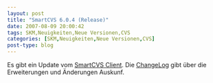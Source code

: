 ```yaml
---
layout: post
title: "SmartCVS 6.0.4 (Release)"
date: 2007-08-09 20:00:42
tags: SKM,Neuigkeiten,Neue Versionen,CVS
categories: [SKM,Neuigkeiten,Neue Versionen,CVS]
post-type: blog
---
```

Es gibt ein Update vom <a href="http://www.syntevo.com/smartcvs/">SmartCVS Client</a>. Die <a href="http://www.syntevo.com/smartcvs/changelog.txt">ChangeLog</a> gibt über die Erweiterungen und Änderungen Auskunf.
